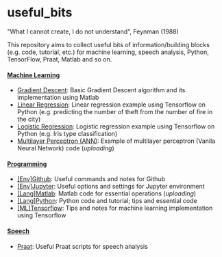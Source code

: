 # useful_bits


"What I cannot create, I do not understand", Feynman (1988) 

This repository aims to collect useful bits of information/building blocks (e.g. code, tutorial, etc.) for machine learning, speech analysis, Python, TensorFlow, Praat, Matlab and so on.


#### [Machine Learning](https://github.com/jaekookang/useful_bits/tree/master/Machine_Learning)  
* [Gradient Descent](https://github.com/jaekookang/useful_bits/tree/master/Machine_Learning/Gradient_Descent): Basic Gradient Descent algorithm and its implementation using Matlab  
* [Linear Regression](https://github.com/jaekookang/useful_bits/tree/master/Machine_Learning/Linear_Regression): Linear regression example using Tensorflow on Python (e.g. predicting the number of theft from the number of fire in the city)
* [Logistic Regression](https://github.com/jaekookang/useful_bits/tree/master/Machine_Learning/Logistic_Regression): Logistic regression example using Tensorflow on Python (e.g. Iris type classification)
* [Multilayer Perceptron (ANN)](https://github.com/jaekookang/useful_bits/tree/master/Machine_Learning/Multilayer_Perceptron): Example of multilayer perceptron (Vanila Neural Network) code (_uploading_)

#### [Programming](https://github.com/jaekookang/useful_bits/tree/master/Programming)
* [\[Env\]Github](https://github.com/jaekookang/useful_bits/tree/master/Programming/%5BEnv%5DGithub): Useful commands and notes for Github
* [\[Env\]Jupyter](https://github.com/jaekookang/useful_bits/tree/master/Programming/%5BEnv%5DJupyter): Useful options and settings for Jupyter environment
* [\[Lang\]Matlab](https://github.com/jaekookang/useful_bits/tree/master/Programming/%5BLang%5DMatlab): Matlab code for essential operations (_uploading_)
* [\[Lang\]Python](http://localhost:8888/tree/GoogleDrive/GitHub/useful_bits/Programming/%5BLang%5DPython): Python code and tutorial; tips and essential code
* [\[ML\]Tensorflow](http://localhost:8888/tree/GoogleDrive/GitHub/useful_bits/Programming/%5BML%5DTensorflow): Tips and notes for machine learning implementation using Tensorflow


#### [Speech](https://github.com/jaekookang/useful_bits/tree/master/Speech_Analysis)
* [Praat](https://github.com/jaekookang/useful_bits/tree/master/Speech_Analysis/Praat): Useful Praat scripts for speech analysis
